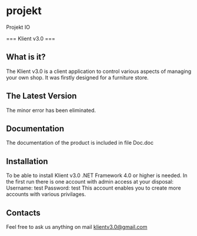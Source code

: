 projekt
=======

Projekt IO

=== Klient v3.0 ===


What is it?
-----------

The Klient v3.0 is a client application to control various aspects of managing your own shop.
It was firstly designed for a furniture store.

The Latest Version
------------------

The minor error has been eliminated.

Documentation
-------------

The documentation of the product is included in file Doc.doc


Installation
------------

To be able to install Klient v3.0 .NET Framework 4.0 or higher is needed.
In the first run there is one account with admin access at your disposal:
Username: test
Password: test
This account enables you to create more accounts with various privilages.

Contacts
--------

Feel free to ask us anything on mail klientv3.0@gmail.com
